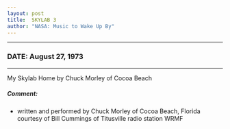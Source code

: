 ```yaml
---
layout: post
title:  SKYLAB 3
author: "NASA: Music to Wake Up By"
---
```


----
### DATE: August 27, 1973
----
My Skylab Home by Chuck Morley of Cocoa Beach

##### Comment:
* written and performed by Chuck Morley of Cocoa Beach, Florida courtesy of Bill Cummings of Titusville radio station WRMF
